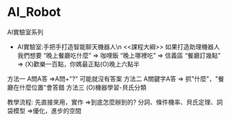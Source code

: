 # AI_Robot
AI實驗室系列

- AI實驗室:手把手打造智能聊天機器人\n
<<課程大綱>>
如果打造助理機器人
我們想要
“晚上餐廳吃什麼” => 咖哩飯
“晚上哪裡吃” => 信義區
“餐廳訂幾點” => (X)歡樂一百點，你媽最正點(O)晚上六點半

方法一
A問A答 =>A問+"?" 可能就沒有答案
方法二
A關鍵字A答 => 抓"什麼"，"餐廳在什麼位置"會答錯
方法三
(O)機器學習-貝氏分類

教學流程:
先直接來用，實作
=>到底怎麼辦到的? 分詞、條件機率、貝氏定理、詞袋模型
=>優化，進步的空間

